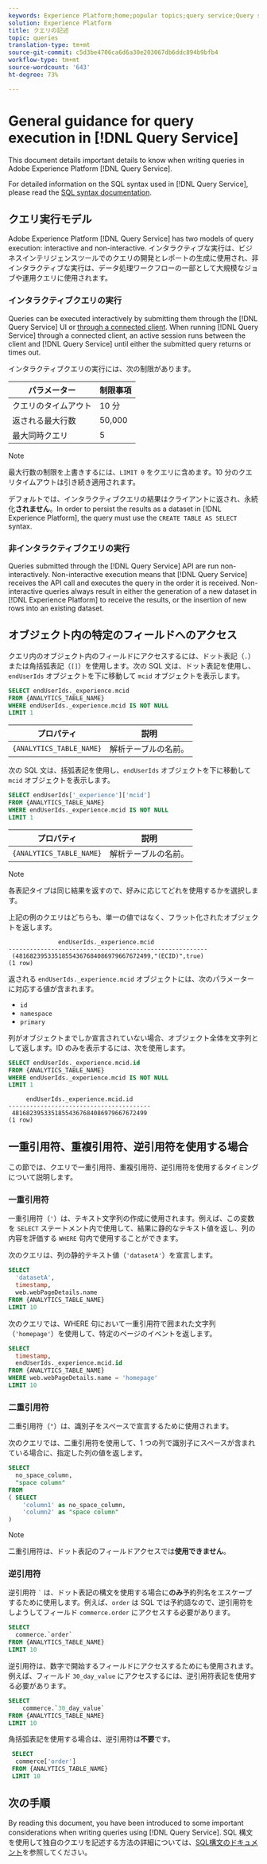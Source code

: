 ```yaml
---
keywords: Experience Platform;home;popular topics;query service;Query service;writing queries;writing query;
solution: Experience Platform
title: クエリの記述
topic: queries
translation-type: tm+mt
source-git-commit: c5d3be4706ca6d6a30e203067db6ddc894b9bfb4
workflow-type: tm+mt
source-wordcount: '643'
ht-degree: 73%

---
```



# General guidance for query execution in [!DNL Query Service]

This document details important details to know when writing queries in Adobe Experience Platform [!DNL Query Service].

For detailed information on the SQL syntax used in [!DNL Query Service], please read the [SQL syntax documentation](../sql/syntax.md).

## クエリ実行モデル

Adobe Experience Platform [!DNL Query Service] has two models of query execution: interactive and non-interactive. インタラクティブな実行は、ビジネスインテリジェンスツールでのクエリの開発とレポートの生成に使用され、非インタラクティブな実行は、データ処理ワークフローの一部として大規模なジョブや運用クエリに使用されます。

### インタラクティブクエリの実行

Queries can be executed interactively by submitting them through the [!DNL Query Service] UI or [through a connected client](../clients/overview.md). When running [!DNL Query Service] through a connected client, an active session runs between the client and [!DNL Query Service] until either the submitted query returns or times out.

インタラクティブクエリの実行には、次の制限があります。

| パラメーター | 制限事項 |
| --------- | ---------- |
| クエリのタイムアウト | 10 分 |
| 返される最大行数 | 50,000 |
| 最大同時クエリ | 5 |

>[!NOTE]
>
> 最大行数の制限を上書きするには、`LIMIT 0` をクエリに含めます。10 分のクエリタイムアウトは引き続き適用されます。

デフォルトでは、インタラクティブクエリの結果はクライアントに返され、永続 化&#x200B;**されません**。In order to persist the results as a dataset in [!DNL Experience Platform], the query must use the `CREATE TABLE AS SELECT` syntax.

### 非インタラクティブクエリの実行

Queries submitted through the [!DNL Query Service] API are run non-interactively. Non-interactive execution means that [!DNL Query Service] receives the API call and executes the query in the order it is received. Non-interactive queries always result in either the generation of a new dataset in [!DNL Experience Platform] to receive the results, or the insertion of new rows into an existing dataset.

## オブジェクト内の特定のフィールドへのアクセス

クエリ内のオブジェクト内のフィールドにアクセスするには、ドット表記（`.`）または角括弧表記（`[]`）を使用します。次の SQL 文は、ドット表記を使用し、`endUserIds` オブジェクトを下に移動して `mcid` オブジェクトを表示します。

```sql
SELECT endUserIds._experience.mcid
FROM {ANALYTICS_TABLE_NAME}
WHERE endUserIds._experience.mcid IS NOT NULL
LIMIT 1
```

| プロパティ | 説明 |
| -------- | ----------- |
| `{ANALYTICS_TABLE_NAME}` | 解析テーブルの名前。 |

次の SQL 文は、括弧表記を使用し、`endUserIds` オブジェクトを下に移動して `mcid` オブジェクトを表示します。

```sql
SELECT endUserIds['_experience']['mcid']
FROM {ANALYTICS_TABLE_NAME}
WHERE endUserIds._experience.mcid IS NOT NULL
LIMIT 1
```

| プロパティ | 説明 |
| -------- | ----------- |
| `{ANALYTICS_TABLE_NAME}` | 解析テーブルの名前。 |

>[!NOTE]
>
> 各表記タイプは同じ結果を返すので、好みに応じてどれを使用するかを選択します。

上記の例のクエリはどちらも、単一の値ではなく、フラット化されたオブジェクトを返します。

```console
              endUserIds._experience.mcid   
--------------------------------------------------------
 (48168239533518554367684086979667672499,"(ECID)",true)
(1 row)
```

返される `endUserIds._experience.mcid` オブジェクトには、次のパラメーターに対応する値が含まれます。

- `id`
- `namespace`
- `primary`

列がオブジェクトまでしか宣言されていない場合、オブジェクト全体を文字列として返します。ID のみを表示するには、次を使用します。

```sql
SELECT endUserIds._experience.mcid.id
FROM {ANALYTICS_TABLE_NAME}
WHERE endUserIds._experience.mcid IS NOT NULL
LIMIT 1
```

```console
     endUserIds._experience.mcid.id 
----------------------------------------
 48168239533518554367684086979667672499
(1 row)
```

## 一重引用符、重複引用符、逆引用符を使用する場合

この節では、クエリで一重引用符、重複引用符、逆引用符を使用するタイミングについて説明します。

### 一重引用符

一重引用符（`'`）は、テキスト文字列の作成に使用されます。例えば、この変数を `SELECT` ステートメント内で使用して、結果に静的なテキスト値を返し、列の内容を評価する `WHERE` 句内で使用することができます。

次のクエリは、列の静的テキスト値（`'datasetA'`）を宣言します。

```sql
SELECT 
  'datasetA',
  timestamp,
  web.webPageDetails.name
FROM {ANALYTICS_TABLE_NAME}
LIMIT 10
```

次のクエリでは、WHERE 句において一重引用符で囲まれた文字列（`'homepage'`）を使用して、特定のページのイベントを返します。

```sql
SELECT 
  timestamp,
  endUserIds._experience.mcid.id
FROM {ANALYTICS_TABLE_NAME}
WHERE web.webPageDetails.name = 'homepage'
LIMIT 10
```

### 二重引用符

二重引用符（`"`）は、識別子をスペースで宣言するために使用されます。

次のクエリでは、二重引用符を使用して、1 つの列で識別子にスペースが含まれている場合に、指定した列の値を返します。

```sql
SELECT
  no_space_column,
  "space column"
FROM
( SELECT 
    'column1' as no_space_column,
    'column2' as "space column"
)
```

>[!NOTE]
>
> 二重引用符は、ドット表記のフィールドアクセスでは&#x200B;**使用できません**。

### 逆引用符

逆引用符 `` ` `` は、ドット表記の構文を使用する場合に&#x200B;**のみ**&#x200B;予約列名をエスケープするために使用します。例えば、`order` は SQL では予約語なので、逆引用符をしようしてフィールド `commerce.order` にアクセスする必要があります。

```sql
SELECT 
  commerce.`order`
FROM {ANALYTICS_TABLE_NAME}
LIMIT 10
```

逆引用符は、数字で開始するフィールドにアクセスするためにも使用されます。例えば、フィールド `30_day_value` にアクセスするには、逆引用符表記を使用する必要があります。

```SQL
SELECT
    commerce.`30_day_value`
FROM {ANALYTICS_TABLE_NAME}
LIMIT 10
```

角括弧表記を使用する場合は、逆引用符は&#x200B;**不要**&#x200B;です。

```sql
 SELECT
  commerce['order']
 FROM {ANALYTICS_TABLE_NAME}
 LIMIT 10
```

## 次の手順

By reading this document, you have been introduced to some important considerations when writing queries using [!DNL Query Service]. SQL 構文を使用して独自のクエリを記述する方法の詳細については、[SQL構文のドキュメント](../sql/syntax.md)を参照してください。